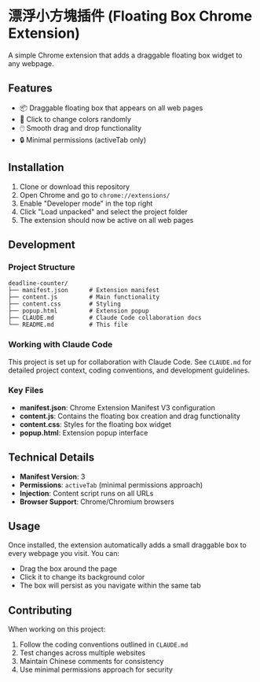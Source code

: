 # 漂浮小方塊插件 (Floating Box Chrome Extension)

A simple Chrome extension that adds a draggable floating box widget to any webpage.

## Features
- 📦 Draggable floating box that appears on all web pages
- 🎨 Click to change colors randomly
- 🖱️ Smooth drag and drop functionality
- 🔒 Minimal permissions (activeTab only)

## Installation
1. Clone or download this repository
2. Open Chrome and go to `chrome://extensions/`
3. Enable "Developer mode" in the top right
4. Click "Load unpacked" and select the project folder
5. The extension should now be active on all web pages

## Development

### Project Structure
```
deadline-counter/
├── manifest.json      # Extension manifest
├── content.js         # Main functionality
├── content.css        # Styling
├── popup.html         # Extension popup
├── CLAUDE.md          # Claude Code collaboration docs
└── README.md          # This file
```

### Working with Claude Code
This project is set up for collaboration with Claude Code. See `CLAUDE.md` for detailed project context, coding conventions, and development guidelines.

### Key Files
- **manifest.json**: Chrome Extension Manifest V3 configuration
- **content.js**: Contains the floating box creation and drag functionality
- **content.css**: Styles for the floating box widget
- **popup.html**: Extension popup interface

## Technical Details
- **Manifest Version**: 3
- **Permissions**: `activeTab` (minimal permissions approach)
- **Injection**: Content script runs on all URLs
- **Browser Support**: Chrome/Chromium browsers

## Usage
Once installed, the extension automatically adds a small draggable box to every webpage you visit. You can:
- Drag the box around the page
- Click it to change its background color
- The box will persist as you navigate within the same tab

## Contributing
When working on this project:
1. Follow the coding conventions outlined in `CLAUDE.md`
2. Test changes across multiple websites
3. Maintain Chinese comments for consistency
4. Use minimal permissions approach for security